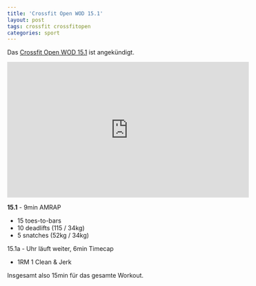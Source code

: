 ```yaml
---
title: 'Crossfit Open WOD 15.1'
layout: post
tags: crossfit crossfitopen
categories: sport
---
```


Das [Crossfit Open WOD 15.1][0] ist angekündigt.

<center><iframe width="560" height="315" src="https://www.youtube-nocookie.com/embed/0-YfYcsduHA" frameborder="0" allowfullscreen></iframe></center>

**15.1** - 9min AMRAP

* 15 toes-to-bars
* 10 deadlifts (115 / 34kg)
* 5 snatches (52kg / 34kg)

15.1a - Uhr läuft weiter, 6min Timecap

* 1RM 1 Clean & Jerk

Insgesamt also 15min für das gesamte Workout.

[0]: http://games.crossfit.com/workouts/the-open/2015#tabs-1
